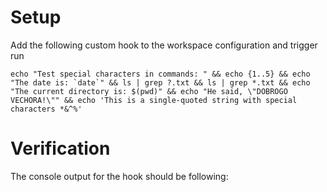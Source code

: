 # Setup
Add the following custom hook to the workspace configuration and trigger run
```
echo "Test special characters in commands: " && echo {1..5} && echo "The date is: `date`" && ls | grep ?.txt && ls | grep *.txt && echo "The current directory is: $(pwd)" && echo "He said, \"DOBROGO VECHORA!\"" && echo 'This is a single-quoted string with special characters *&^%'
```
# Verification
The console output for the hook should be following:
```

```
